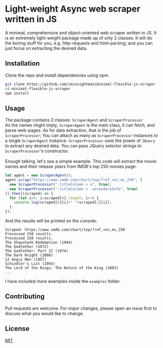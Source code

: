 # Light-weight Async web scraper written in JS
A minimal, comprehensive and object-oriented web scraper written in JS.
It is an extremely light-weight package made up of only 2 classes. It will do the boring stuff for you, e.g. http-requests and html-parsing; and you can just focus on extracting the desired data.
## Installation

Clone the repo and install dependencies using npm.

```bash
git clone https://github.com/iminsightman/minimal-flexible-js-scraper
cd minimal-flexible-js-scraper
npm install
```


## Usage
The package contains 2 classes: `ScraperAgent` and `ScraperProcessor`<br>
As the names might imply, `ScraperAgent` is the main class, it can fetch, and parse web-pages. As for data extraction, that is the job of `ScraperProcessor`; You can attach as many as `ScraperProcessor` instances to a single `ScraperAgent` instance. `ScraperProcessor` uses the power of `JQuery` to extract any desired data. You can pass JQuery selector strings to `ScraperProcessor`'s constructor.
<br><br>
Enough talking. let's see a simple example. This code will extract the movie names and their release years from IMDB's top 250 movies page:
<br>
```js
let agent = new ScraperAgent();
agent.scrap("https://www.imdb.com/chart/top/?ref_=nv_mv_250", [
  new ScraperProcessor(".titleColumn > a", true),
  new ScraperProcessor(".titleColumn > .secondaryInfo", true)
]).then((scraped) => {
  for (let i=0; i<scraped[0].length; i++) {
    console.log(scraped[0][i]+" "+scraped[1][i]);
  };
});
```
And the results will be printed on the console:
```
Scraped: https://www.imdb.com/chart/top/?ref_=nv_mv_250
Processed 250 results.
Processed 250 results.
The Shawshank Redemption (1994)
The Godfather (1972)
The Godfather: Part II (1974)
The Dark Knight (2008)
12 Angry Men (1957)
Schindler's List (1993)
The Lord of the Rings: The Return of the King (2003)
...
```
I have included more examples inside the `examples` folder.
## Contributing
Pull requests are welcome. For major changes, please open an issue first to discuss what you would like to change.

## License
[MIT](https://choosealicense.com/licenses/mit/)
